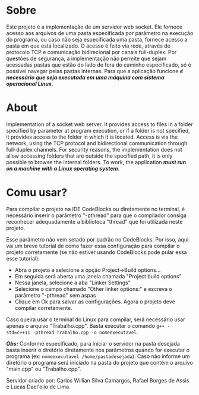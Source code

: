 # Sobre
Este projeto é a implementação de um servidor web socket. Ele fornece acesso aos arquivos de uma pasta especificada por parâmetro na execução do programa, ou caso não seja especificada uma pasta, fornece acesso a pasta em que está localizado. O acesso é feito via rede, através de protocolo TCP e comunicação bidirecional por canais full-duplex. Por questões de segurança, a implementação não permite que sejam acessadas pastas que estão do lado de fora do caminho especificado, só é possível navegar pelas pastas internas. Para que a aplicação funcione **_é necessário que seja executada em uma máquina com sistema operacional Linux_**.

# About
Implementation of a socket web server. It provides access to files in a folder specified by parameter at program execution, or if a folder is not specified, it provides access to the folder in which it is located. Access is via the network, using the TCP protocol and bidirectional communication through full-duplex channels. For security reasons, the implementation does not allow accessing folders that are outside the specified path, it is only possible to browse the internal folders. To work, the application **_must run on a machine with a Linux operating system_**.

# Comu usar?

Para compilar o projeto na IDE CodeBlocks ou diretamente no terminal, é necessário inserir o parâmetro "-pthread" para que o compilador consiga reconhecer adequadamente a biblioteca "thread" que foi utilizada neste projeto.

Esse parâmetro não vem setado por padrão no CodeBlocks. Por isso, aqui vai um breve tutorial de como fazer essa configuração para compilar o projeto corretamente (se não estiver usando CodeBlocks pode pular essa esse tutorial):

- Abra o projeto e selecione a opção Project->Build options...
- Em seguida será aberta uma janela chamada "Project build options"
- Nessa janela, selecione a aba "Linker Settings"
- Selecione o campo chamado "Other linker options:" e escreva o parâmetro "-pthread" sem aspas
- Clique em Ok para salvar as configurações. Agora o projeto deve compilar corretamente.

Caso queira usar o terminal do Linux para compilar, será necessário usar apenas o arquivo "Trabalho.cpp". Basta executar o comando `g++ -std=c++11 -pthread Trabalho.cpp -o nomeexecutavel`.

**_Obs:_** Conforme especificado, para iniciar o servidor na pasta desejada basta inserir o diretório diretamente nos parâmetros quando for executar o programa (ex: `nomeexecutavel /home/pastadesejada`). Caso não informe um diretório o programa será iniciado na pasta do projeto que contém o arquivo "main.cpp" ou "Trabalho.cpp".

Servidor criado por: Carlos Willian Silva Camargos, Rafael Borges de Assis e Lucas Dael'olio de Lima.